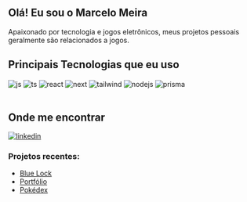 ## Olá! Eu sou o Marcelo Meira

Apaixonado por tecnologia e jogos eletrônicos, meus projetos pessoais geralmente são relacionados a jogos.

## Principais Tecnologias que eu uso

<div>
  <img align="center" alt="js" src="https://img.shields.io/badge/JavaScript-F7DF1E?style=for-the-badge&logo=javascript&logoColor=black" />
  <img align="center" alt="ts" src="https://img.shields.io/badge/TypeScript-007ACC?style=for-the-badge&logo=typescript&logoColor=white" />
  <img align="center" alt="react" src="https://img.shields.io/badge/React-20232A?style=for-the-badge&logo=react&logoColor=61DAFB" />
  <img align="center" alt="next" src="https://img.shields.io/badge/Next-168363?style=for-the-badge&logo=react&logoColor=61DAFB" />
  <img align="center" alt="tailwind" src="https://img.shields.io/badge/Tailwind_CSS-38B2AC?style=for-the-badge&logo=tailwind-css&logoColor=white" />
  <img align="center" alt="nodejs" src="https://img.shields.io/badge/Node.js-43853D?style=for-the-badge&logo=node.js&logoColor=white" />
  <img align="center" alt="prisma" src="https://img.shields.io/badge/Prisma-3982CE?style=for-the-badge&logo=Prisma&logoColor=white" />
</div><br/>

## Onde me encontrar
<a href="https://www.linkedin.com/in/marcelo-meira-7a5564239/">
  <img align="center" alt="linkedin" src="https://img.shields.io/badge/LinkedIn-0077B5?style=for-the-badge&logo=linkedin&logoColor=white" />
</a>

### Projetos recentes:
- [Blue Lock](https://github.com/Ciber-marcelo/blue-lock)<br/>
- [Portfólio](https://github.com/Ciber-marcelo/portfolio)<br/>
- [Pokédex](https://github.com/Ciber-marcelo/Pokedex)<br/>



